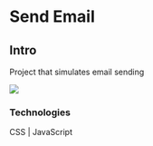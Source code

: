 # Send Email

## Intro

Project that simulates email sending 

![](https://media.giphy.com/media/YmjleYhDTUiYw/giphy.gif) 




### Technologies

CSS | JavaScript 